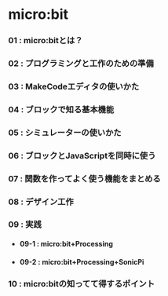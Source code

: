 # micro:bit
### 01 : micro:bitとは？
### 02 : プログラミングと工作のための準備
### 03 : MakeCodeエディタの使いかた
### 04 : ブロックで知る基本機能
### 05 : シミュレーターの使いかた
### 06 : ブロックとJavaScriptを同時に使う
### 07 : 関数を作ってよく使う機能をまとめる
### 08 : デザイン工作
### 09 : 実践
- #### 09-1 : micro:bit+Processing
- #### 09-2 : micro:bit+Processing+SonicPi
### 10 : micro:bitの知ってて得するポイント
